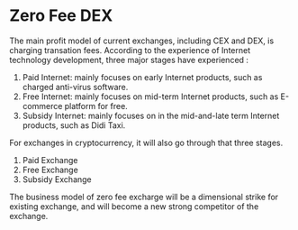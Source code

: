 # Zero Fee DEX

The main profit model of current exchanges, including CEX and DEX, is charging transation fees. According to the experience of Internet technology development, three major stages have experienced :

1. Paid Internet: mainly focuses on early Internet products, such as charged anti-virus software.
2. Free Internet: mainly focuses on mid-term Internet products, such as E-commerce platform for free.
3. Subsidy Internet: mainly focuses on in the mid-and-late term Internet products, such as Didi Taxi.

For exchanges in cryptocurrency, it will also go through that three stages.

1. Paid Exchange
2. Free Exchange
3. Subsidy Exchange

The business model of zero fee excharge will be a dimensional strike for existing exchange, and will become a new strong competitor of the exchange.[  
](https://doc.zgoat.org/chan-pin-ji-gui-hua/wei-lai-gui-hua)

